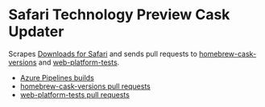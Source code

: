 # Safari Technology Preview Cask Updater

Scrapes [Downloads for Safari](https://developer.apple.com/safari/download/) and sends pull requests to [homebrew-cask-versions](https://github.com/Homebrew/homebrew-cask-versions) and [web-platform-tests](https://github.com/web-platform-tests/wpt).

* [Azure Pipelines builds](https://dev.azure.com/foolip/safari-technology-preview-updater/_build?definitionId=12)
* [homebrew-cask-versions pull requests](https://github.com/Homebrew/homebrew-cask-versions/pulls/autofoolip)
* [web-platform-tests pull requests](https://github.com/web-platform-tests/wpt/pulls?utf8=%E2%9C%93&q=is%3Apr+author%3Aautofoolip+label%3A%22Azure+Pipelines%22)

